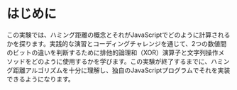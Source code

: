 # はじめに

この実験では、ハミング距離の概念とそれがJavaScriptでどのように計算されるかを探ります。実践的な演習とコーディングチャレンジを通じて、2つの数値間のビットの違いを判断するために排他的論理和（XOR）演算子と文字列操作メソッドをどのように使用するかを学びます。この実験が終了するまでに、ハミング距離アルゴリズムを十分に理解し、独自のJavaScriptプログラムでそれを実装できるようになります。
